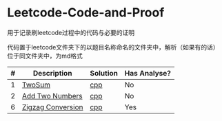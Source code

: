 # Leetcode-Code-and-Proof
用于记录刷leetcode过程中的代码与必要的证明

代码置于leetcode文件夹下的以题目名称命名的文件夹中，解析（如果有的话）位于同文件夹中，为md格式

|#|Description|Solution|Has Analyse?|
|--|-----------|--------|----------|
|1|[TwoSum](https://leetcode.com/problems/two-sum/)|[cpp](https://github.com/chAngeZhaoZhanBo/Leetcode-Code-and-Proof/tree/master/leetcode/Two%20Sum)|No|
|2|[Add Two Numbers](https://leetcode.com/problems/add-two-numbers/)|[cpp](https://github.com/chAngeZhaoZhanBo/Leetcode-Code-and-Proof/tree/master/leetcode/Add%20Two%20Numbers)|No|
|6|[Zigzag Conversion](https://leetcode.com/problems/zigzag-conversion/)|[cpp](https://github.com/chAngeZhaoZhanBo/Leetcode-Code-and-Proof/tree/master/leetcode/ZigZag%20Conversion)|Yes|
